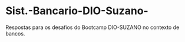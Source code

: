 # Sist.-Bancario-DIO-Suzano-

Respostas para os desafios do Bootcamp DIO-SUZANO no contexto de bancos.
